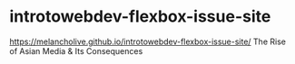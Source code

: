 # introtowebdev-flexbox-issue-site
https://melancholive.github.io/introtowebdev-flexbox-issue-site/
The Rise of Asian Media & Its Consequences
